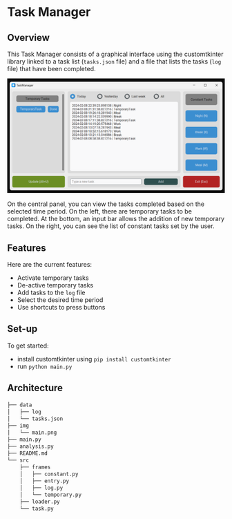 # Task Manager

## Overview
This Task Manager consists of a graphical interface using the 
customtkinter library linked to a task list (`tasks.json` file) 
and a file that lists the tasks (`log` file) that have been completed.

![alt text](img/main.png?raw=true)

On the central panel, you can view the tasks completed based on the 
selected time period. On the left, there are temporary tasks to be 
completed. At the bottom, an input bar allows the addition of new 
temporary tasks. On the right, you can see the list of constant tasks 
set by the user.

## Features
Here are the current features:
- Activate temporary tasks
- De-active temporary tasks
- Add tasks to the `log` file
- Select the desired time period
- Use shortcuts to press buttons

## Set-up
To get started:
- install customtkinter using `pip install customtkinter`
- run `python main.py`

## Architecture
```
├── data
│   ├── log
│   └── tasks.json
├── img
│   └── main.png
├── main.py
├── analysis.py
├── README.md
└── src
    ├── frames
    │   ├── constant.py
    │   ├── entry.py
    │   ├── log.py
    │   └── temporary.py
    ├── loader.py
    └── task.py
```
